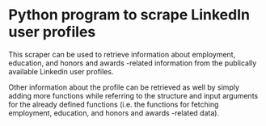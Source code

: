 # Python program to scrape LinkedIn user profiles

This scraper can be used to retrieve information about employment, education, and honors and awards -related information from the publically available Linkedin user profiles.

Other information about the profile can be retrieved as well by simply adding more functions while referring to the structure and input arguments for the already defined functions (i.e. the functions for fetching employment, education, and honors and awards -related data). 
